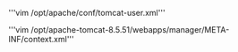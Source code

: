 '''vim /opt/apache/conf/tomcat-user.xml'''

<role rolename="admin-gui"/> 
<role rolename="manager-gui"/>
<role rolename="manager-status"/>
<role rolename="manager-script"/>
<role rolename="manager-jmx"/>
<user username="tomcat" 
password="redhat" roles="admin-gui,manager-gui, manager-stats, manager-script, manager-jmx"/>



'''vim /opt/apache-tomcat-8.5.51/webapps/manager/META-INF/context.xml'''

<!--Valve className="org.apache.catalina.valves.RemoteAddrValve" allow="127\.\d+\.\d+\.\d+|::1|0:0:0:0:0:0:0:1" / -->